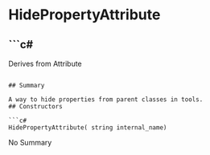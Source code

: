 # HidePropertyAttribute

## ```c#
Derives from Attribute
```

## Summary

A way to hide properties from parent classes in tools.
## Constructors

```c#
HidePropertyAttribute( string internal_name) 
```
No Summary
